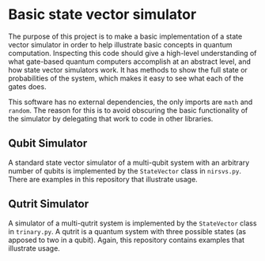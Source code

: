 # Basic state vector simulator

The purpose of this project is to make a basic implementation of a state vector
simulator in order to help illustrate basic concepts in quantum computation.
Inspecting this code should give a high-level understanding of what gate-based
quantum computers accomplish at an abstract level, and how state vector
simulators work. It has methods to show the full state or probabilities of the
system, which makes it easy to see what each of the gates does.

This software has no external dependencies, the only imports are `math` and
`random`. The reason for this is to avoid obscuring the basic functionality of
the simulator by delegating that work to code in other libraries.

## Qubit Simulator

A standard state vector simulator of a multi-qubit system with an arbitrary
number of qubits is implemented by the `StateVector` class in `nirsvs.py`.
There are examples in this repository that illustrate usage.

## Qutrit Simulator

A simulator of a multi-qutrit system is implemented by the `StateVector`
class in `trinary.py`.  A qutrit is a quantum system with three possible states
(as apposed to two in a qubit).  Again, this repository contains examples that
illustrate usage.
